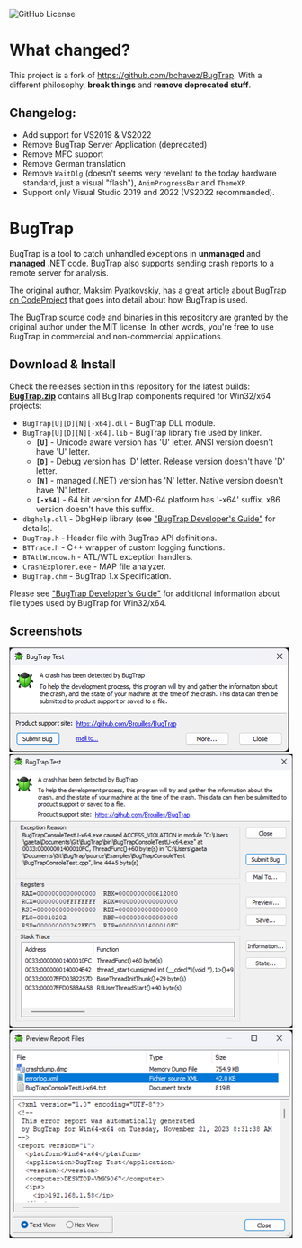 ![GitHub License](https://img.shields.io/github/license/Brouilles/BugTrap)

# What changed?
This project is a fork of https://github.com/bchavez/BugTrap. With a different philosophy, **break things** and **remove deprecated stuff**.

## Changelog:    
* Add support for VS2019 & VS2022
* Remove BugTrap Server Application (deprecated)
* Remove MFC support
* Remove German translation
* Remove `WaitDlg` (doesn't seems very revelant to the today hardware standard, just a visual "flash"), `AnimProgressBar` and `ThemeXP`.
* Support only Visual Studio 2019 and 2022 (VS2022 recommanded).

# BugTrap

BugTrap is a tool to catch unhandled exceptions in **unmanaged** and **managed** .NET code. BugTrap also supports sending crash reports to a remote server for analysis.

The original author, Maksim Pyatkovskiy, has a great [article about BugTrap on CodeProject](http://www.codeproject.com/Articles/14618/Catch-All-Bugs-with-BugTrap) that goes into detail about how BugTrap is used.

The BugTrap source code and binaries in this repository are granted by the original author under the MIT license. In other words, you're free to use BugTrap in commercial and non-commercial applications.

## Download & Install
Check the releases section in this repository for the latest builds:
[**BugTrap.zip**](https://github.com/Brouilles/BugTrap/releases) contains all BugTrap components required for Win32/x64 projects:

* `BugTrap[U][D][N][-x64].dll` - BugTrap DLL module.
* `BugTrap[U][D][N][-x64].lib` - BugTrap library file used by linker.
  * **`[U]`** - Unicode aware version has 'U' letter. ANSI version doesn't have 'U' letter.
  * **`[D]`** - Debug version has 'D' letter. Release version doesn't have 'D' letter.
  * **`[N]`** - managed (.NET) version has 'N' letter. Native version doesn't have 'N' letter.
  * **`[-x64]`** - 64 bit version for AMD-64 platform has '-x64' suffix. x86 version doesn't have this suffix.
* `dbghelp.dll` - DbgHelp library (see ["BugTrap Developer's Guide"](https://raw.githubusercontent.com/Brouilles/BugTrap/master/doc/BugTrap.pdf)                                      for details).
* `BugTrap.h` - Header file with BugTrap API definitions.
* `BTTrace.h` - C++ wrapper of custom logging functions.
* `BTAtlWindow.h` - ATL/WTL exception handlers.
* `CrashExplorer.exe` - MAP file analyzer.
* `BugTrap.chm` - BugTrap 1.x Specification.

Please see ["BugTrap Developer's Guide"](https://raw.githubusercontent.com/Brouilles/BugTrap/master/doc/BugTrap.pdf) for additional information about file types used by BugTrap for Win32/x64.

## Screenshots
![Screenshot](https://raw.githubusercontent.com/Brouilles/BugTrap/master/doc/Screenshot2.png)
![Screenshot](https://raw.githubusercontent.com/Brouilles/BugTrap/master/doc/Screenshot3.png)
![Screenshot](https://raw.githubusercontent.com/Brouilles/BugTrap/master/doc/Screenshot4.png)

